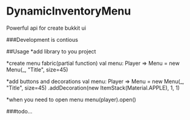 # DynamicInventoryMenu
Powerful api for create bukkit ui

###Development is contious


##Usage
*add library to you project

*create menu fabric(partial function)
val menu: Player => Menu = new Menu(_, "Title", size=45)

*add buttons and decorations
val menu: Player => Menu = new Menu(_, "Title", size=45)
  .addDecoration(new ItemStack(Material.APPLE), 1, 1)
  
*when you need to open menu
menu(player).open()

###todo...



